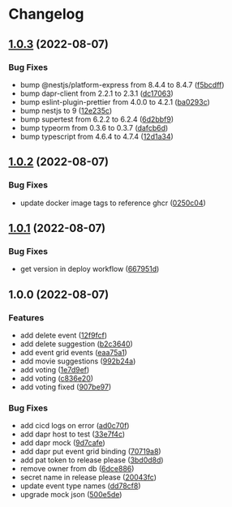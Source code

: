# Changelog

## [1.0.3](https://github.com/4sgard-dev/asgard-be-movie-service/compare/v1.0.2...v1.0.3) (2022-08-07)


### Bug Fixes

* bump @nestjs/platform-express from 8.4.4 to 8.4.7 ([f5bcdff](https://github.com/4sgard-dev/asgard-be-movie-service/commit/f5bcdff66e912ff86713c43a7ff25932d5292ba1))
* bump dapr-client from 2.2.1 to 2.3.1 ([dc17063](https://github.com/4sgard-dev/asgard-be-movie-service/commit/dc17063f9c2bb2a465ccc1b9c3eb89afd0604db5))
* bump eslint-plugin-prettier from 4.0.0 to 4.2.1 ([ba0293c](https://github.com/4sgard-dev/asgard-be-movie-service/commit/ba0293cff0cccfee3ef804b4155e65ceb41bbf8d))
* bump nestjs to 9 ([12e235c](https://github.com/4sgard-dev/asgard-be-movie-service/commit/12e235c0cb30c3c5af4da808bce28fefad1c40f3))
* bump supertest from 6.2.2 to 6.2.4 ([6d2bbf9](https://github.com/4sgard-dev/asgard-be-movie-service/commit/6d2bbf93066e486f8ef39791e4a6fa7a29be2c73))
* bump typeorm from 0.3.6 to 0.3.7 ([dafcb6d](https://github.com/4sgard-dev/asgard-be-movie-service/commit/dafcb6daa4afacbc1a88dff7fd85c9f96a283a2f))
* bump typescript from 4.6.4 to 4.7.4 ([12d1a34](https://github.com/4sgard-dev/asgard-be-movie-service/commit/12d1a340ee643aeb9eaaf6ea5bb2a4854273e63b))

## [1.0.2](https://github.com/4sgard-dev/asgard-be-movie-service/compare/v1.0.1...v1.0.2) (2022-08-07)


### Bug Fixes

* update docker image tags to reference ghcr ([0250c04](https://github.com/4sgard-dev/asgard-be-movie-service/commit/0250c04491949703cd8f0cf4dd9163003cf2d036))

## [1.0.1](https://github.com/4sgard-dev/asgard-be-movie-service/compare/v1.0.0...v1.0.1) (2022-08-07)


### Bug Fixes

* get version in deploy workflow ([667951d](https://github.com/4sgard-dev/asgard-be-movie-service/commit/667951d9836f7c80d4867d581e3df08b0f99e72d))

## 1.0.0 (2022-08-07)


### Features

* add delete event ([12f9fcf](https://github.com/4sgard-dev/asgard-be-movie-service/commit/12f9fcff6aa5f4b948c19a8ac2e52c75e23d9ca9))
* add delete suggestion ([b2c3640](https://github.com/4sgard-dev/asgard-be-movie-service/commit/b2c364075cf174372b714e22ebd7b65ec38c718e))
* add event grid events ([eaa75a1](https://github.com/4sgard-dev/asgard-be-movie-service/commit/eaa75a1e997e65d414edbc466cf2fe13dee0e83f))
* add movie suggestions ([992b24a](https://github.com/4sgard-dev/asgard-be-movie-service/commit/992b24a7c1cd2ced736fed251a16fd6bda9fcb34))
* add voting ([1e7d9ef](https://github.com/4sgard-dev/asgard-be-movie-service/commit/1e7d9efb432a5e9fd28a68b1cdb791c74168f7a7))
* add voting ([c836e20](https://github.com/4sgard-dev/asgard-be-movie-service/commit/c836e2050c19b11c71b70cf628c3cc07f0d1cb4c))
* add voting fixed ([907be97](https://github.com/4sgard-dev/asgard-be-movie-service/commit/907be976a0363ed8398b58c0b72f683e92b50775))


### Bug Fixes

* add cicd logs on error ([ad0c70f](https://github.com/4sgard-dev/asgard-be-movie-service/commit/ad0c70fc2aee1337c11d235252e3b818c0c55322))
* add dapr host to test ([33e7f4c](https://github.com/4sgard-dev/asgard-be-movie-service/commit/33e7f4c44e1e78852147ad19948b282dbbf7f25e))
* add dapr mock ([9d7cafe](https://github.com/4sgard-dev/asgard-be-movie-service/commit/9d7cafe49dbc0b79e2e1bf7070cd9f2a05ca626c))
* add dapr put event grid binding ([70719a8](https://github.com/4sgard-dev/asgard-be-movie-service/commit/70719a8f0edc63b97fccafbdd4875dcbd0103853))
* add pat token to release please ([3bd0d8d](https://github.com/4sgard-dev/asgard-be-movie-service/commit/3bd0d8d751923ac6bd5191a96b531a112e3d42ef))
* remove owner from db ([6dce886](https://github.com/4sgard-dev/asgard-be-movie-service/commit/6dce8862e8fefa9392181db1428a9e475ab6e82b))
* secret name in release please ([20043fc](https://github.com/4sgard-dev/asgard-be-movie-service/commit/20043fca1fb6a37517761181a014e0ac77d51790))
* update event type names ([dd78cf8](https://github.com/4sgard-dev/asgard-be-movie-service/commit/dd78cf8c7787e35743cd83e0926b4f2df61e9145))
* upgrade mock json ([500e5de](https://github.com/4sgard-dev/asgard-be-movie-service/commit/500e5de7f268cb8d53cc4df323aa131e6bd65fde))
